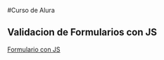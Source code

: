 
#Curso de Alura
## Validacion de Formularios con JS

[Formulario con JS](https://jeysonab.github.io/Validacion-de-Formularios-con-JS/registro.html)
